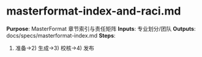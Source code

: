# masterformat-index-and-raci.md

**Purpose**: MasterFormat 章节索引与责任矩阵
**Inputs**: 专业划分/团队
**Outputs**: docs/specs/masterformat-index.md
**Steps**:

1. 准备→2) 生成→3) 校核→4) 发布
